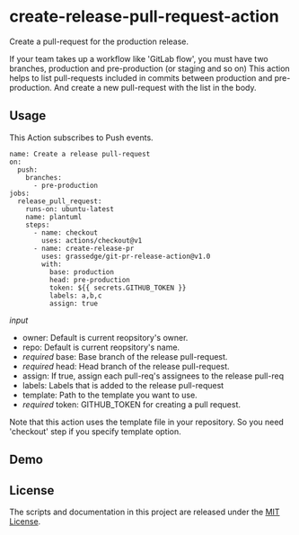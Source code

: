 # create-release-pull-request-action

Create a pull-request for the production release.

If your team takes up a workflow like 'GitLab flow', you must have two branches, production and pre-production (or staging and so on)
This action helps to list pull-requests included in commits between production and pre-production. And create a new pull-request with the list in the body.

## Usage

This Action subscribes to Push events.

```workflow
name: Create a release pull-request
on:
  push:
    branches:
      - pre-production
jobs:
  release_pull_request:
    runs-on: ubuntu-latest
    name: plantuml
    steps:
      - name: checkout
        uses: actions/checkout@v1
      - name: create-release-pr
        uses: grassedge/git-pr-release-action@v1.0
        with:
          base: production
          head: pre-production
          token: ${{ secrets.GITHUB_TOKEN }}
          labels: a,b,c
          assign: true
```

*input*

- owner: Default is current reopsitory's owner.
- repo: Default is current reopsitory's name.
- *required* base: Base branch of the release pull-request.
- *required* head: Head branch of the release pull-request.
- assign: If true, assign each pull-req's assignees to the release pull-req
- labels: Labels that is added to the release pull-request
- template: Path to the template you want to use.
- *required* token: GITHUB_TOKEN for creating a pull request.

Note that this action uses the template file in your repository. So you need 'checkout' step if you specify template option.

## Demo



## License

The scripts and documentation in this project are released under the [MIT License](LICENSE).

